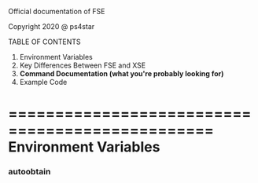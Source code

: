Official documentation of FSE

Copyright 2020 @ ps4star


TABLE OF CONTENTS

1. Environment Variables
2. Key Differences Between FSE and XSE
3. **Command Documentation (what you're probably looking for)**
4. Example Code


================================================
Environment Variables
================================================

### autoobtain
